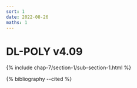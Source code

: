 ```yaml
---
sort: 1
date: 2022-08-26
maths: 1
---
```


# DL-POLY v4.09

{% include chap-7/section-1/sub-section-1.html %}

{% bibliography --cited %}

